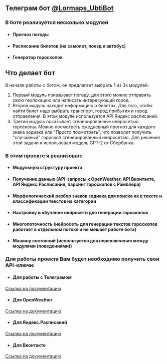 ## Телеграм бот [@Lormaps_UbtiBot](https://t.me/Lormaps_UbtiBot)

### В боте реализуется несколько модулей
- #### Прогноз погоды
- #### Расписание билетов (на самолет, поезд и автобус)
- #### Генератор гороскопов

## Что делает бот

В начале работы с ботом, он предлагает выбрать 1 из 3х модулей:
1. Первый модуль показывает погоду, для этого можно
отправить свою геолокацию или написать интересующий город.
2. Второй модуль находит информацию о билетах.
Для того, чтобы найти билет надо выбрать транспорт, город прибытия и город отправления.
В этом модуле используется API Яндекс расписаний.
3. Третий модуль показывает сгенерированные нейросетью гороскопы.
Можно посмотреть ежедневный прогноз для каждого знака зодиака или 
"Просто посмотреть", что позволит получить "случайный" гороскоп сгенерированный нейросетью.
Для решения этой задачи я использовал модель GPT-2 от Сбербанка.


### В этом проекте я реализовал:
- #### Модульную структуру проекта
- #### Получение данных (API-запросы к OpenWeather, API Вконтакте, API Яндекс.Расписания, парсинг гороскопов с Рамблера)
- #### Морфологический разбор знаков зодиака для поиска их в тексте и классификации текстов на категории
- #### Настройку и обучение нейросети для генерации гороскопов
- #### Многопоточность (нейросеть для генерации текстов гороскопов работает в отдельном потоке и не мешает работе бота)
- #### Машину состояний (используется для переключения между модулями (поведениями))
### Для работы проекта Вам будет необходимо получить свои API-ключи:
- #### Для работы с Телеграмом
[Ссылка на документацию](https://core.telegram.org/bots#6-botfather)
- #### Для OpenWeather
[Ссылка на документацию](https://openweathermap.org/appid)
- #### Для Яндекс.Расписаний
[Ссылка на документацию](https://yandex.ru/dev/rasp/doc/concepts/access.html)
- #### Для Вконтакте
[Ссылка на документацию](https://dev.vk.com/api/getting-started)

